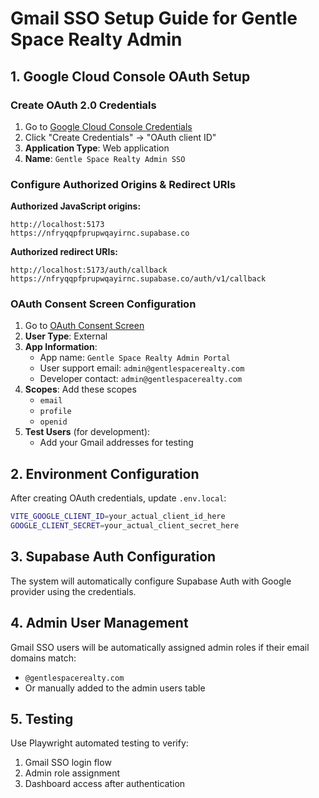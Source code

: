 # Gmail SSO Setup Guide for Gentle Space Realty Admin

## 1. Google Cloud Console OAuth Setup

### Create OAuth 2.0 Credentials
1. Go to [Google Cloud Console Credentials](https://console.cloud.google.com/apis/credentials?project=aqueous-impact-269911)
2. Click "Create Credentials" → "OAuth client ID"
3. **Application Type**: Web application
4. **Name**: `Gentle Space Realty Admin SSO`

### Configure Authorized Origins & Redirect URIs
**Authorized JavaScript origins:**
```
http://localhost:5173
https://nfryqqpfprupwqayirnc.supabase.co
```

**Authorized redirect URIs:**
```
http://localhost:5173/auth/callback
https://nfryqqpfprupwqayirnc.supabase.co/auth/v1/callback
```

### OAuth Consent Screen Configuration
1. Go to [OAuth Consent Screen](https://console.cloud.google.com/apis/credentials/consent?project=aqueous-impact-269911)
2. **User Type**: External
3. **App Information**:
   - App name: `Gentle Space Realty Admin Portal`
   - User support email: `admin@gentlespacerealty.com`
   - Developer contact: `admin@gentlespacerealty.com`
4. **Scopes**: Add these scopes
   - `email`
   - `profile` 
   - `openid`
5. **Test Users** (for development):
   - Add your Gmail addresses for testing

## 2. Environment Configuration

After creating OAuth credentials, update `.env.local`:
```bash
VITE_GOOGLE_CLIENT_ID=your_actual_client_id_here
GOOGLE_CLIENT_SECRET=your_actual_client_secret_here
```

## 3. Supabase Auth Configuration

The system will automatically configure Supabase Auth with Google provider using the credentials.

## 4. Admin User Management

Gmail SSO users will be automatically assigned admin roles if their email domains match:
- `@gentlespacerealty.com`
- Or manually added to the admin users table

## 5. Testing

Use Playwright automated testing to verify:
1. Gmail SSO login flow
2. Admin role assignment
3. Dashboard access after authentication